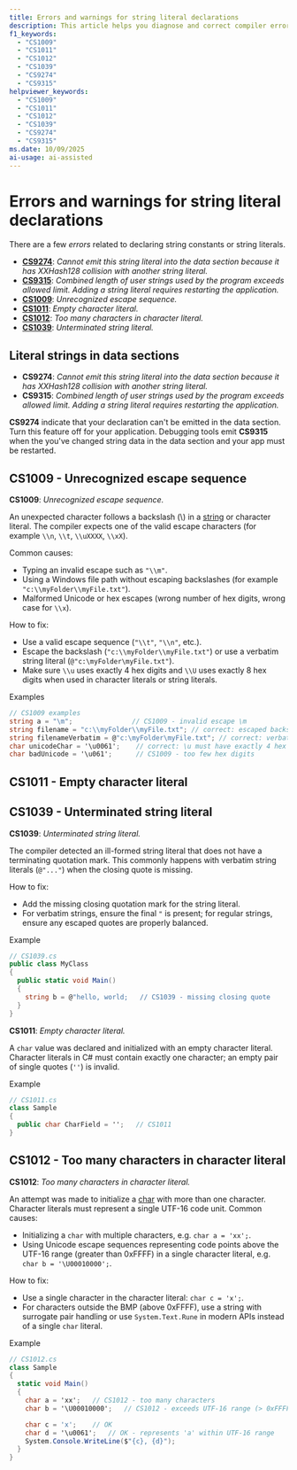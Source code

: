 ```yaml
---
title: Errors and warnings for string literal declarations
description: This article helps you diagnose and correct compiler errors and warnings when you declare string literals as constants or variables.
f1_keywords:
  - "CS1009"
  - "CS1011"
  - "CS1012"
  - "CS1039"
  - "CS9274"
  - "CS9315"
helpviewer_keywords:
  - "CS1009"
  - "CS1011"
  - "CS1012"
  - "CS1039"
  - "CS9274"
  - "CS9315"
ms.date: 10/09/2025
ai-usage: ai-assisted
---
```

# Errors and warnings for string literal declarations

There are a few *errors* related to declaring string constants or string literals.

<!-- The text in this list generates issues for Acrolinx, because they don't use contractions.
That's by design. The text closely matches the text of the compiler error / warning for SEO purposes.
 -->
- [**CS9274**](#literal-strings-in-data-sections): *Cannot emit this string literal into the data section because it has XXHash128 collision with another string literal.*
- [**CS9315**](#literal-strings-in-data-sections): *Combined length of user strings used by the program exceeds allowed limit. Adding a string literal requires restarting the application.*
 - [**CS1009**](#cs1009-unrecognized-escape-sequence): *Unrecognized escape sequence.*
 - [**CS1011**](#cs1011-empty-character-literal): *Empty character literal.*
 - [**CS1012**](#cs1012-too-many-characters-in-character-literal): *Too many characters in character literal.*
 - [**CS1039**](#cs1039-unterminated-string-literal): *Unterminated string literal.*

## Literal strings in data sections

- **CS9274**: *Cannot emit this string literal into the data section because it has XXHash128 collision with another string literal.*
- **CS9315**: *Combined length of user strings used by the program exceeds allowed limit. Adding a string literal requires restarting the application.*

**CS9274** indicate that your declaration can't be emitted in the data section. Turn this feature off for your application. Debugging tools emit **CS9315** when the you've changed string data in the data section and your app must be restarted.

## CS1009 - Unrecognized escape sequence

**CS1009**: *Unrecognized escape sequence.*

An unexpected character follows a backslash (\\) in a [string](../builtin-types/reference-types.md#the-string-type) or character literal. The compiler expects one of the valid escape characters (for example `\\n`, `\\t`, `\\uXXXX`, `\\xX`).

Common causes:

- Typing an invalid escape such as `"\\m"`.
- Using a Windows file path without escaping backslashes (for example `"c:\\myFolder\\myFile.txt"`).
- Malformed Unicode or hex escapes (wrong number of hex digits, wrong case for `\\x`).

How to fix:

- Use a valid escape sequence (`"\\t"`, `"\\n"`, etc.).
- Escape the backslash (`"c:\\myFolder\\myFile.txt"`) or use a verbatim string literal (`@"c:\myFolder\myFile.txt"`).
- Make sure `\\u` uses exactly 4 hex digits and `\\U` uses exactly 8 hex digits when used in character literals or string literals.

Examples

```csharp
// CS1009 examples
string a = "\m";               // CS1009 - invalid escape \m
string filename = "c:\\myFolder\\myFile.txt"; // correct: escaped backslashes
string filenameVerbatim = @"c:\myFolder\myFile.txt"; // correct: verbatim string
char unicodeChar = '\u0061';    // correct: \u must have exactly 4 hex digits
char badUnicode = '\u061';      // CS1009 - too few hex digits
```

## CS1011 - Empty character literal


## CS1039 - Unterminated string literal

**CS1039**: *Unterminated string literal.*

The compiler detected an ill-formed string literal that does not have a terminating quotation mark. This commonly happens with verbatim string literals (`@"..."`) when the closing quote is missing.

How to fix:

- Add the missing closing quotation mark for the string literal.
- For verbatim strings, ensure the final `"` is present; for regular strings, ensure any escaped quotes are properly balanced.

Example

```csharp
// CS1039.cs
public class MyClass
{
  public static void Main()
  {
    string b = @"hello, world;   // CS1039 - missing closing quote
  }
}
```
**CS1011**: *Empty character literal.*

A `char` value was declared and initialized with an empty character literal. Character literals in C# must contain exactly one character; an empty pair of single quotes (`''`) is invalid.

Example

```csharp
// CS1011.cs
class Sample
{
  public char CharField = '';   // CS1011
}
```

## CS1012 - Too many characters in character literal

**CS1012**: *Too many characters in character literal.*

An attempt was made to initialize a [char](../builtin-types/char.md) with more than one character. Character literals must represent a single UTF-16 code unit. Common causes:

- Initializing a `char` with multiple characters, e.g. `char a = 'xx';`.
- Using Unicode escape sequences representing code points above the UTF-16 range (greater than 0xFFFF) in a single character literal, e.g. `char b = '\U00010000';`.

How to fix:

- Use a single character in the character literal: `char c = 'x';`.
- For characters outside the BMP (above 0xFFFF), use a string with surrogate pair handling or use `System.Text.Rune` in modern APIs instead of a single `char` literal.

Example

```csharp
// CS1012.cs
class Sample
{
  static void Main()
  {
    char a = 'xx';   // CS1012 - too many characters
    char b = '\U00010000';   // CS1012 - exceeds UTF-16 range (> 0xFFFF)

    char c = 'x';    // OK
    char d = '\u0061';   // OK - represents 'a' within UTF-16 range
    System.Console.WriteLine($"{c}, {d}");
  }
}
```
